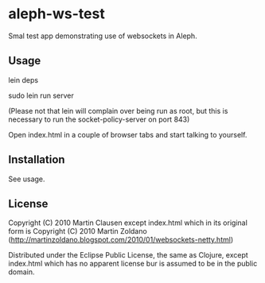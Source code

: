 # aleph-ws-test

Smal test app demonstrating use of websockets in Aleph.

## Usage

lein deps

sudo lein run server

(Please not that lein will complain over being run as root, but this is necessary to run the socket-policy-server on port 843)

Open index.html in a couple of browser tabs and start talking to yourself.

## Installation

See usage.

## License

Copyright (C) 2010 Martin Clausen except index.html which in its original form is Copyright (C) 2010 Martin Zoldano (http://martinzoldano.blogspot.com/2010/01/websockets-netty.html)

Distributed under the Eclipse Public License, the same as Clojure, except index.html which has no apparent license bur is assumed to be in the public domain.